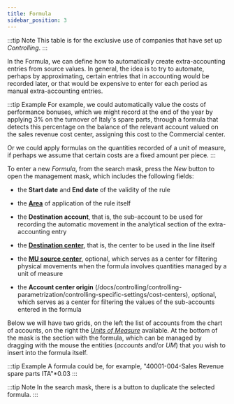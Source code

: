 ```yaml
---
title: Formula
sidebar_position: 3
--- 
```


:::tip Note
This table is for the exclusive use of companies that have set up *Controlling*.
:::

In the Formula, we can define how to automatically create extra-accounting entries from source values. In general, the idea is to try to automate, perhaps by approximating, certain entries that in accounting would be recorded later, or that would be expensive to enter for each period as manual extra-accounting entries.

:::tip Example
For example, we could automatically value the costs of performance bonuses, which we might record at the end of the year by applying 3% on the turnover of Italy's spare parts, through a formula that detects this percentage on the balance of the relevant account valued on the sales revenue cost center, assigning this cost to the Commercial center.

Or we could apply formulas on the quantities recorded of a unit of measure, if perhaps we assume that certain costs are a fixed amount per piece.
:::

To enter a new *Formula*, from the search mask, press the *New* button to open the management mask, which includes the following fields:  
- the **Start date** and **End date** of the validity of the rule

- the [**Area**](/docs/controlling/controlling-parametrization/controlling-specific-settings/area-types-areas) of application of the rule itself

- the **Destination account**, that is, the sub-account to be used for recording the automatic movement in the analytical section of the extra-accounting entry

- the [**Destination center**](/docs/controlling/controlling-parametrization/controlling-specific-settings/cost-centers), that is, the center to be used in the line itself

- the [**MU source center**](/docs/controlling/controlling-parametrization/controlling-specific-settings/cost-centers), optional, which serves as a center for filtering physical movements when the formula involves quantities managed by a unit of measure

- the **Account center origin** (/docs/controlling/controlling-parametrization/controlling-specific-settings/cost-centers), optional, which serves as a center for filtering the values of the sub-accounts entered in the formula

Below we will have two grids, on the left the list of accounts from the chart of accounts, on the right the [*Units of Measure*](/docs/controlling/controlling-parametrization/controlling-specific-settings/measure-units) available.
At the bottom of the mask is the section with the formula, which can be managed by dragging with the mouse the entities (*accounts* and/or *UM*) that you wish to insert into the formula itself.

:::tip Example
A formula could be, for example, "40001-004-Sales Revenue spare parts ITA"*0.03
:::

:::tip Note
In the search mask, there is a button to duplicate the selected formula.
:::